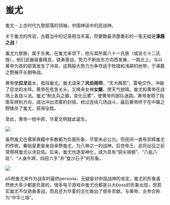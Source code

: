 # 蚩尤

蚩尤－上古时代九黎部落的领袖，中国神话中的武战神。

关于蚩尤的传说，古籍当中的记录相当丰富，但要数最浓墨重彩的一笔无疑是**涿鹿之战**！  


蚩尤九黎族，属于东夷，在蚩尤率领下，他与其所属八十一氏族（或说七十二氏族），他们武器装备精良，骁勇善战，势力不断由东方向西发展，一路北上。与以黄帝为首的部落发生了冲突，这两股大势力为争夺适于牧猎和浅耕的地带，于涿鹿之野展开长期争战。  


黄帝使**应龙**蓄水，抵挡蚩尤。蚩尤请来了**风伯雨师**，“天大晦冥”，雷电交作，冲破了应龙的水阵。黄帝在危急关头，又唤来女神**女魃**，使天气放晴。蚩尤和黄帝在战场上各自斗法。蚩尤“制五兵之器，变化云雾”，使黄帝的部队迷路。黄帝发明了指南车辨别方向，成功冲出浓雾的封锁。经过连续几场战斗，最后黄帝终于在中冀之野擒杀了蚩尤，获得全胜。

至此，黄帝一统中原，华夏文明就此诞生。

![](https://pic1.zhimg.com/v2-065ef04236180beb765dbc73b3f8b740_b.jpg)

虽然蚩尤在儒家典籍中多数都为负面形象，尽管未必公允。但民间一直有崇拜蚩尤的传统，秦始皇更是亲自亲祭蚩尤，为八神之一的战神，后世帝王、武将出征之前常祭拜蚩尤以求庇佑。后来，蚩尤也逐渐神化，成为具有“铜头铁额”、“八肱八趾”、“人身牛蹄，四目六手”并“食沙石子”的形象。

![](https://pic1.zhimg.com/80/v2-ff2c83229661e557967e40c4993c66c8_720w.jpg)

p5用蚩尤来作为战车的最终persona，无疑是对中国战神的肯定。蚩尤的形象虽然绝大多少都是负面的，很多电子游戏中蚩尤也都是以大boss的形象出现，但其实蚩尤不仅骁勇善战，而且还为华夏的文化做出了很多贡献。与黄帝、炎帝合称为“中华三祖”。

